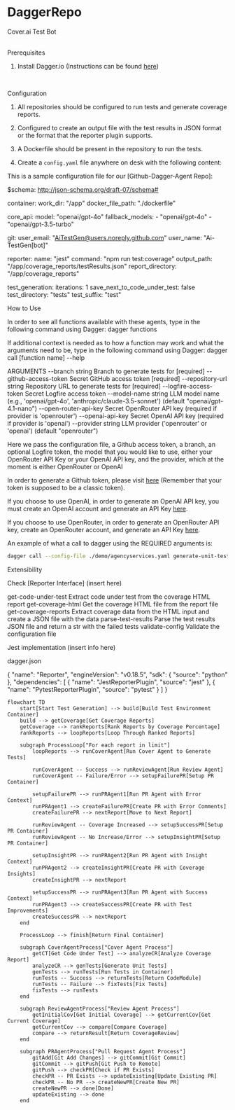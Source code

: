 # DaggerRepo

Cover.ai Test Bot

<br>

<div>
<span style="color: white font-weight: bold text-decoration: underline">Prerequisites</span>

1. Install Dagger.io (Instructions can be found <a href=https://docs.dagger.io/install/> here</a>)

</div>

<br>

<div>
    
Configuration

1. All repositories should be configured to run tests and generate coverage reports.

2. Configured to create an output file with the test results in JSON format or the format that the reporter plugin supports.

3. A Dockerfile should be present in the repository to run the tests.

4. Create a `config.yaml` file anywhere on desk with the following content:

This is a sample configuration file for our [Github-Dagger-Agent Repo]:

$schema: http://json-schema.org/draft-07/schema#

container:
    work_dir: "/app"
    docker_file_path: "./dockerfile"

core_api:
    model: "openai/gpt-4o"
    fallback_models:
        - "openai/gpt-4o"
        - "openai/gpt-3.5-turbo"

git:
    user_email: "AiTestGen@users.noreply.github.com"
    user_name: "Ai-TestGen[bot]"

reporter:
    name: "jest"
    command: "npm run test:coverage"
    output_path: "/app/coverage_reports/testResults.json"
    report_directory: "/app/coverage_reports"

test_generation:
    iterations: 1
    save_next_to_code_under_test: false
    test_directory: "tests"
    test_suffix: "test"

</div>

How to Use

In order to see all functions available with these agents, type in the following command using Dagger: dagger functions

If additional context is needed as to how a function may work and what the arguments need to be, type in the following command using Dagger: dagger call [function name] --help

ARGUMENTS
      --branch string                 Branch to generate tests for [required]
      --github-access-token Secret    GitHub access token [required]
      --repository-url string         Repository URL to generate tests for [required]
      --logfire-access-token Secret   Logfire access token
      --model-name string             LLM model name (e.g., 'openai/gpt-4o', 'anthropic/claude-3.5-sonnet') (default "openai/gpt-4.1-nano")
      --open-router-api-key Secret    OpenRouter API key (required if provider is 'openrouter')
      --openai-api-key Secret         OpenAI API key (required if provider is 'openai')
      --provider string               LLM provider ('openrouter' or 'openai') (default "openrouter")

Here we pass the configuration file, a Github access token, a branch, an optional Logfire token, the model that you would like to use, either your OpenRouter API Key or your OpenAI API key, and the provider, which at the moment is either OpenRouter or OpenAI

<p> In order to generate a Github token, please visit <a href=https://docs.dagger.io/install/](https://github.com/settings/tokens>here</a> (Remember that your token is supposed to be a classic token). </p>
<p> If you choose to use OpenAI, in order to generate an OpenAI API key, you must create an OpenAI account and generate an API Key <a href="https://platform.openai.com/api-keys">here</a>. </p>
<p> If you choose to use OpenRouter, in order to generate an OpenRouter API key, create an OpenRouter account, and generate an API Key <a href="https://openrouter.ai/settings/keys">here</a>. </p>

An example of what a call to dagger using the REQUIRED arguments is:

``` bash
dagger call --config-file ./demo/agencyservices.yaml generate-unit-tests --github-access-token=env:GITHUB_TOKEN --repository-url https://github.com/Siafu/agencyservices-ai.git --open-router-api-key=env:OPEN_ROUTER_API_KEY --provider openrouter --branch feat/loveable-pairing --model-name x-ai/grok-3-mini-beta
```

Extensibility

Check [Reporter Interface] (insert here)

get-code-under-test    Extract code under test from the coverage HTML report
get-coverage-html      Get the coverage HTML file from the report file
get-coverage-reports   Extract coverage data from the HTML input and create a JSON file with the data
parse-test-results     Parse the test results JSON file and return a str with the failed tests
validate-config        Validate the configuration file


Jest implementation (insert info here)


dagger.json

{
  "name": "Reporter",
  "engineVersion": "v0.18.5",
  "sdk": {
    "source": "python"
  },
  "dependencies": [
    {
      "name": "JestReporterPlugin",
      "source": "jest"
    },
    {
      "name": "PytestReporterPlugin",
      "source": "pytest"
    }
  ]
}

```mermaid
flowchart TD
    start[Start Test Generation] --> build[Build Test Environment Container]
    build --> getCoverage[Get Coverage Reports]
    getCoverage --> rankReports[Rank Reports by Coverage Percentage]
    rankReports --> loopReports[Loop Through Ranked Reports]
    
    subgraph ProcessLoop["For each report in limit"]
        loopReports --> runCoverAgent[Run Cover Agent to Generate Tests]
        
        runCoverAgent -- Success --> runReviewAgent[Run Review Agent]
        runCoverAgent -- Failure/Error --> setupFailurePR[Setup PR Container]
        
        setupFailurePR --> runPRAgent1[Run PR Agent with Error Context]
        runPRAgent1 --> createFailurePR[Create PR with Error Comments]
        createFailurePR --> nextReport[Move to Next Report]
        
        runReviewAgent -- Coverage Increased --> setupSuccessPR[Setup PR Container]
        runReviewAgent -- No Increase/Error --> setupInsightPR[Setup PR Container]
        
        setupInsightPR --> runPRAgent2[Run PR Agent with Insight Context]
        runPRAgent2 --> createInsightPR[Create PR with Coverage Insights]
        createInsightPR --> nextReport
        
        setupSuccessPR --> runPRAgent3[Run PR Agent with Success Context]
        runPRAgent3 --> createSuccessPR[Create PR with Test Improvements]
        createSuccessPR --> nextReport
    end
    
    ProcessLoop --> finish[Return Final Container]
    
    subgraph CoverAgentProcess["Cover Agent Process"]
        getCT[Get Code Under Test] --> analyzeCR[Analyze Coverage Report]
        analyzeCR --> genTests[Generate Unit Tests]
        genTests --> runTests[Run Tests in Container]
        runTests -- Success --> returnTests[Return CodeModule]
        runTests -- Failure --> fixTests[Fix Tests]
        fixTests --> runTests
    end
    
    subgraph ReviewAgentProcess["Review Agent Process"]
        getInitialCov[Get Initial Coverage] --> getCurrentCov[Get Current Coverage]
        getCurrentCov --> compare[Compare Coverage]
        compare --> returnResult[Return CoverageReview]
    end
    
    subgraph PRAgentProcess["Pull Request Agent Process"]
        gitAdd[Git Add Changes] --> gitCommit[Git Commit]
        gitCommit --> gitPush[Git Push to Remote]
        gitPush --> checkPR[Check if PR Exists]
        checkPR -- PR Exists --> updateExisting[Update Existing PR]
        checkPR -- No PR --> createNewPR[Create New PR]
        createNewPR --> done[Done]
        updateExisting --> done
    end

```

